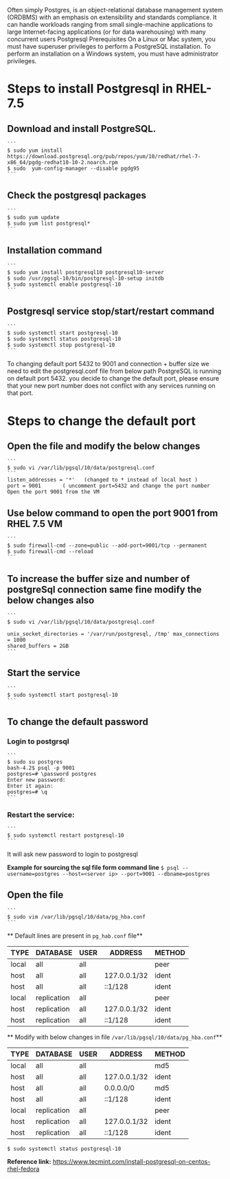 Often simply Postgres, is an object-relational database management system (ORDBMS) with an emphasis on extensibility and standards compliance. It can handle workloads ranging from small single-machine applications to large Internet-facing applications (or for data warehousing) with many concurrent users Postgresql Prerequisites On a Linux or Mac system, you must have superuser privileges to perform a PostgreSQL installation. To perform an installation on a Windows system, you must have administrator privileges.

# Steps to install Postgresql in RHEL-7.5

## Download and install PostgreSQL.
	```
    $ sudo yum install https://download.postgresql.org/pub/repos/yum/10/redhat/rhel-7-x86_64/pgdg-redhat10-10-2.noarch.rpm 
    $ sudo  yum-config-manager --disable pgdg95
	```
	
## Check the postgresql packages
	```
    $ sudo yum update 
    $ sudo yum list postgresql*
	```
	
## Installation command 
	```
    $ sudo yum install postgresql10 postgresql10-server
    $ sudo /usr/pgsql-10/bin/postgresql-10-setup initdb
    $ sudo systemctl enable postgresql-10
	```

## Postgresql service stop/start/restart command 
	```
    $ sudo systemctl start postgresql-10
    $ sudo systemctl status postgresql-10 
    $ sudo systemctl stop postgresql-10
	```

To changing default port 5432 to 9001 and connection + buffer size we need to edit the postgresql.conf file from below path 
PostgreSQL is running on default port 5432. 
you decide to change the default port, please ensure that your new port number does not conflict with any services running on that port. 

# Steps to change the default port

## Open the file  and modify the below changes 
	```
    $ sudo vi /var/lib/pgsql/10/data/postgresql.conf
	```
    listen_addresses = '*'   (changed to * instead of local host )
    port = 9001       ( uncomment port=5432 and change the port number 
    Open the port 9001 from the VM 

## Use below command to open the port 9001 from RHEL 7.5 VM
	```
    $ sudo firewall-cmd --zone=public --add-port=9001/tcp --permanent
    $ sudo firewall-cmd --reload
	```
## To increase the buffer size and number of postgreSql connection same fine modify the below changes also
	```
    $ sudo vi /var/lib/pgsql/10/data/postgresql.conf 

    unix_socket_directories = '/var/run/postgresql, /tmp' max_connections = 1000
    shared_buffers = 2GB
	```

## Start the service
	```
    $ sudo systemctl start postgresql-10
	```
## To change the default password

### Login to postgrsql
	```
    $ sudo su postgres
    bash-4.2$ psql -p 9001
    postgres=# \password postgres
    Enter new password:
    Enter it again:
    postgres=# \q
	```

### Restart the service:
	```
    $ sudo systemctl restart postgresql-10
	```
It will ask new password to login to postgresql

**Example for sourcing the sql file form command line**
	```
    $ psql --username=postgres --host=<server ip> --port=9001 --dbname=postgres 
	```
	
## Open the file
	```
    $ sudo vim /var/lib/pgsql/10/data/pg_hba.conf
	```
** Default lines are present in `pg_hab.conf` file**

TYPE	|DATABASE	    |USER			|ADDRESS				|METHOD
--------|---------------|---------------|-----------------------|---------
local   |all            |all            |                       |peer 
host    |all            |all            |127.0.0.1/32           |ident 
host    |all            |all            |::1/128                |ident 
local   |replication    |all            |                       |peer  
host    |replication    |all            |127.0.0.1/32           |ident 
host    |replication    |all            |::1/128                |ident 

** Modify  with below changes in file  `/var/lib/pgsql/10/data/pg_hba.conf`**

TYPE	|DATABASE	    |USER			|ADDRESS				|METHOD
--------|---------------|---------------|-----------------------|---------
local   |all            |all            |                       |md5 
host    |all            |all            |127.0.0.1/32           |ident <br/>
host    |all            |all            |0.0.0.0/0              |md5 <br/>
host    |all            |all            |::1/128                |ident <br/>
local   |replication    |all            |                       |peer <br/>
host    |replication    |all            |127.0.0.1/32           |ident <br/>
host    |replication    |all            |::1/128                |ident <br/>

```
$ sudo systemctl status postgresql-10
```
**Reference link:**
https://www.tecmint.com/install-postgresql-on-centos-rhel-fedora
